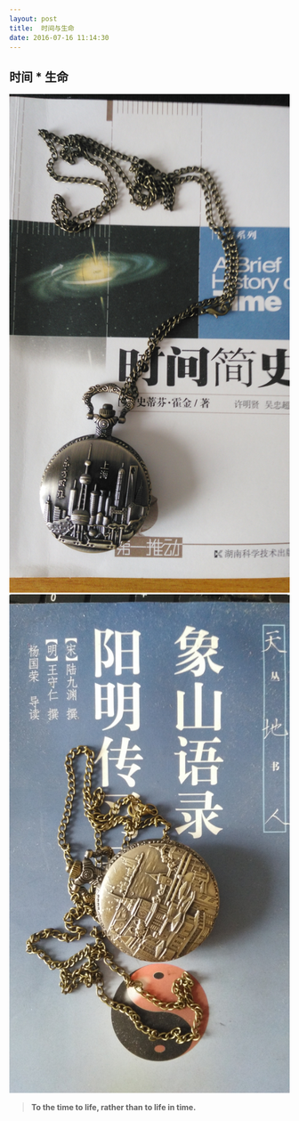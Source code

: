 ```yaml
---
layout: post
title:  时间与生命
date: 2016-07-16 11:14:30
---
```


##  时间 * 生命 ##
![](/assets/first/1.jpg)
![](/assets/first/2.jpg)

> **To the time to life, rather than to life in time.**
